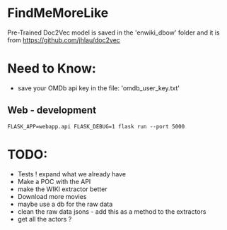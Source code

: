 # FindMeMoreLike


Pre-Trained Doc2Vec model is saved in the 'enwiki_dbow' folder and it is from https://github.com/jhlau/doc2vec

# Need to Know:
- save your OMDb api key in the file: 'omdb_user_key.txt'

## Web - development
```
FLASK_APP=webapp.api FLASK_DEBUG=1 flask run --port 5000
```

# TODO:
* Tests ! expand what we already have
* Make a POC with the API
* make the WIKI extractor better
* Download more movies
* maybe use a db for the raw data
* clean the raw data jsons - add this as a method to the extractors
* get all the actors ?
